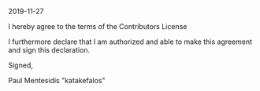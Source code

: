 

2019-11-27

I hereby agree to the terms of the Contributors License

I furthermore declare that I am authorized and able to make this agreement and sign this declaration.

Signed,

Paul Mentesidis "katakefalos"
